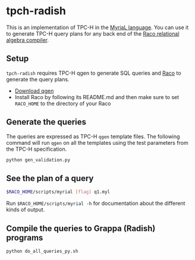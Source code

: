 # tpch-radish

This is an implementation of TPC-H in the [MyriaL language](http://myria.cs.washington.edu/docs/myrial.html). You can use it to generate TPC-H query plans for any back end of the [Raco relational algebra compiler](https://github.com/uwescience/raco).

## Setup

`tpch-radish` requires TPC-H qgen to generate SQL queries and [Raco](https://github.com/uwescience/raco) to generate the query plans.

- [Download qgen](http://www.tpc.org/tpch/tools_download/dbgen-download-request.asp)
- Install Raco by following its README.md and then make sure to set `RACO_HOME` to the directory of your Raco

## Generate the queries

The queries are expressed as TPC-H `qgen` template files. The following command will run `qgen` on all the templates
using the test parameters from the TPC-H specification.

```bash
python gen_validation.py
```

## See the plan of a query

```bash
$RACO_HOME/scripts/myrial [flag] q1.myl
```

Run `$RACO_HOME/scripts/myrial -h` for documentation about the different kinds of output.


## Compile the queries to Grappa (Radish) programs

```bash
python do_all_queries_py.sh
```

